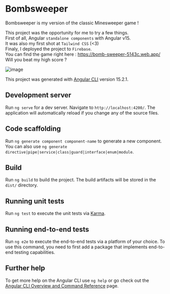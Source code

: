 # Bombsweeper

Bombsweeper is my version of the classic Minesweeper game !

This project was the opportunity for me to try a few things.  
First of all, Angular `standalone components` with Angular v15.  
It was also my first shot at `Tailwind CSS` (<3)  
Finaly, I deployed the project to `Firebase`.   
You can find the game right here : https://bomb-sweeper-5143c.web.app/   
Will you beat my high score ?  

![image](https://user-images.githubusercontent.com/120521130/231287676-c3d5fbb9-a3e7-4613-8308-fc9f2a6e8dd4.png)


This project was generated with [Angular CLI](https://github.com/angular/angular-cli) version 15.2.1.

## Development server

Run `ng serve` for a dev server. Navigate to `http://localhost:4200/`. The application will automatically reload if you change any of the source files.

## Code scaffolding

Run `ng generate component component-name` to generate a new component. You can also use `ng generate directive|pipe|service|class|guard|interface|enum|module`.

## Build

Run `ng build` to build the project. The build artifacts will be stored in the `dist/` directory.

## Running unit tests

Run `ng test` to execute the unit tests via [Karma](https://karma-runner.github.io).

## Running end-to-end tests

Run `ng e2e` to execute the end-to-end tests via a platform of your choice. To use this command, you need to first add a package that implements end-to-end testing capabilities.

## Further help

To get more help on the Angular CLI use `ng help` or go check out the [Angular CLI Overview and Command Reference](https://angular.io/cli) page.
